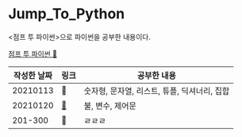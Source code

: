 # Jump_To_Python
<점프 투 파이썬>으로 파이썬을 공부한 내용이다.

[점프 투 파이썬 📔](https://wikidocs.net/book/1)

|작성한 날짜|링크|공부한 내용|
|---|---|---|
|20210113|🔗|숫자형, 문자열, 리스트, 튜플, 딕셔너리, 집합|
|20210120|[🔗](https://github.com/IsaacTips/Jump_To_Python/blob/main/20210120JTPy.ipynb)|불, 변수, 제어문|
|201-300|🔗|ㄹㄹㄹ|
